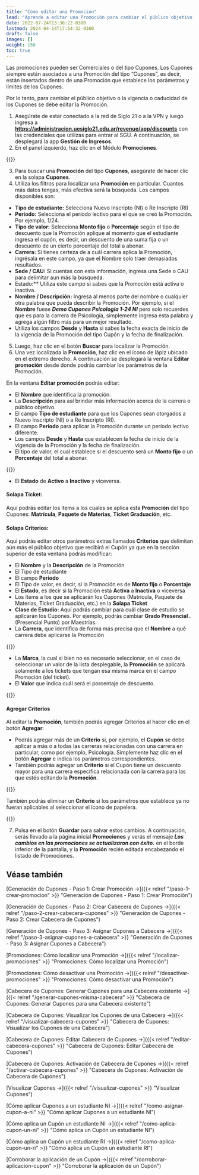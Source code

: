 ```yaml
---
title: "Cómo editar una Promoción"
lead: "Aprende a editar una Promoción para cambiar el público objetivo o la vigencia o caducidad de los Cupones."
date: 2022-07-24T13:38:22-0300
lastmod: 2024-04-14T17:54:32-0300
draft: false
images: []
weight: 150
toc: true
---
```


Las promociones pueden ser Comerciales o del tipo Cupones. Los Cupones siempre están asociados a una Promoción del tipo “Cupones”, es decir, están insertados dentro de una Promoción que establece los parámetros y límites de los Cupones.

Por lo tanto, para cambiar el público objetivo o la vigencia o caducidad de los Cupones se debe editar la Promoción.

1. Asegúrate de estar conectado a la red de Siglo 21 o a la VPN y luego ingresa a **https://administracion.uesiglo21.edu.ar/revenue/app/discounts** con las credenciales que utilizas para entrar al SGU. A continuación, se desplegará la app **Gestión de Ingresos**.
2. En el panel izquierdo, haz clic en el Módulo **Promociones**.

{{<note text="Si bien se ingresa con las mismas Credenciales que se utilizan para entrar al SGU, el Área de Seguridad de Siglo 21 solo les dará acceso a la app <b>Gestión de Ingresos</b> a los Usuarios cuyo rol sea el de administrar Cupones.">}}
</b>

3. Para buscar una **Promoción** del tipo **Cupones**, asegúrate de hacer clic en la solapa **Cupones**.
4. Utiliza los filtros para localizar una **Promoción** en particular. Cuantos más datos tengas, más efectiva será la búsqueda. Los campos disponibles son:

- **Tipo de estudiante:** Selecciona Nuevo Inscripto (NI) o Re Inscripto (RI)
- **Período:** Selecciona el período lectivo para el que se creó la Promoción. Por ejemplo, 1/24.
- **Tipo de valor:** Selecciona **Monto fijo** o **Porcentaje** según el tipo de descuento que la Promoción aplique al momento que el estudiante ingresa el cupón, es decir, un descuento de una suma fija o un descuento de un cierto porcentaje del total a abonar.
- **Carrera:** Si tienes certeza de a cuál carrera aplica la Promoción, ingrésala en este campo, ya que el Nombre solo traer demasiados resultados.
- **Sede / CAU:** Si cuentas con esta información, ingresa una Sede o CAU para delimitar aun más la búsqueda.
- Estado:** Utiliza este campo si sabes que la Promoción está activa o inactiva.
- **Nombre / Descripción:** Ingresa al menos parte del nombre o cualquier otra palabra que pueda describir la Promoción. Por ejemplo, si el **Nombre** fuese _**Demo Cupones Psicología 1-24 NI**_ pero solo recuerdes que es para la carrera de Psicología, simplemente ingresa esta palabra y agrega algún filtro más para un mejor resultado.
- Utiliza los campos **Desde** y **Hasta** si sabes la fecha exacta de inicio de la vigencia de la Promoción del tipo Cupón y la fecha de finalización.

5. Luego, haz clic en el botón **Buscar** para localizar la Promoción.
6. Una vez localizada la **Promoción**, haz clic en el ícono de lápiz ubicado en el extremo derecho. A continuación se desplegará la ventana **Editar promoción** desde donde podrás cambiar los parámetros de la Promoción.

En la ventana **Editar promoción** podrás editar:
- El **Nombre** que identifica la promoción.
- La **Descripción** para así brindar más información acerca de la carrera o público objetivo.
- El campo **Tipo de estudiante** para que los Cupones sean otorgados a Nuevo Inscripto (NI) o a Re Inscripto (RI).
- El campo **Período** para aplicar la Promoción durante un período lectivo diferente.
- Los campos **Desde** y **Hasta** que establecen la fecha de inicio de la vigencia de la Promoción y la fecha de finalización.
- El tipo de valor, el cual establece si el descuento será un **Monto fijo** o un **Porcentaje** del total a abonar.

{{<warning text="El <b>Tipo de promoción</b> (Comercial o Cupón) no podrá ser editado.">}}
</b>

- El **Estado** de **Activo** a **Inactivo** y viceversa.

#### Solapa Ticket:

Aquí podrás editar los ítems a los cuales se aplica esta **Promoción** del tipo Cupones: **Matrícula**, **Paquete de Materias**, **Ticket Graduación**, etc.

#### Solapa Criterios:

Aquí podrás editar otros parámetros extras llamados **Criterios** que delimitan aún más el público objetivo que recibirá el Cupón ya que en la sección superior de esta ventana podrás modificar:

- El **Nombre** y la **Descripción** de la Promoción
- El Tipo de estudiante
- El campo **Período**
- El Tipo de valor, es decir, si la Promoción es de **Monto fijo** o **Porcentaje**
- El **Estado**, es decir si la Promoción está **Activa** a **Inactiva** o viceversa
- Los ítems a los que se aplicarán los Cupones (Matrícula, Paquete de Materias, Ticket Graduación, etc.) en la **Solapa Ticket**
- **Clase de Estudio:** Aquí podrás cambiar para cuál clase de estudio se aplicarán los Cupones. Por ejemplo, podrás cambiar **Grado Presencial .** (Presencial Punto) por Maestrías.
- La **Carrera**, que identifica de forma más precisa que el **Nombre** a qué carrera debe aplicarse la Promoción

{{<warning text="Si no se selecciona ninguna carrera, el Cupón se aplicará a todas las carreras para los parámetros establecidos tales como NI y el Período.">}}
</b>

- La **Marca**, la cual si bien no es necesario seleccionar, en el caso de seleccionar un valor de la lista desplegable, la **Promoción** se aplicará solamente a los tickets que tengan esa misma marca en el campo Promoción (del ticket).
- El **Valor** que indica cuál será el porcentaje de descuento.

{{<note text="Al editar la **Promoción**, también podrás ingresar una **Nota** para agregar una descripción o aclaración como así también Criterios al hacer clic en el botón <b>Agregar</b>.">}}
</b>

#### Agregar Criterios

Al editar la **Promoción**, también podrás agregar Criterios al hacer clic en el botón **Agregar**:

- Podrás agregar más de un **Criterio** si, por ejemplo, el **Cupón** se debe aplicar a más o a todas las carreras relacionadas con una carrera en particular, como por ejemplo, Psicología. Simplemente haz clic en el botón **Agregar** e indica los parámetros correspondientes.
- También podrás agregar un **Criterio** si el Cupón tiene un descuento mayor para una carrera específica relacionada con la carrera para las que estés editando la **Promoción**.

{{<note text="Para visualizar más fácilmente un criterio determinado en la primera fila de la tabla puedes mover este criterio o regla arrastrando desde el rectángulo de puntos ubicado en el extremo derecho de la fila.">}}
</b>

También podrás eliminar un **Criterio** si los parámetros que establece ya no fueran aplicables al seleccionar el ícono de papelera.

{{<note text="Podrás clonar un Criterio para reutilizar la mayor cantidad posible de las opciones ya indicadas.">}}
</b>

7. Pulsa en el botón **Guardar** para salvar estos cambios. A continuación, serás llevado a la página inicial **Promociones** y verás el mensaje **_Los cambios en las promociones se actualizaron con éxito._** en el borde inferior de la pantalla, y la **Promoción** recién editada encabezando el listado de Promociones.


## Véase también

[Generación de Cupones - Paso 1: Crear Promoción →]({{< relref "/paso-1-crear-promocion" >}} "Generación de Cupones - Paso 1: Crear Promoción")

[Generación de Cupones - Paso 2: Crear Cabecera de Cupones →]({{< relref "/paso-2-crear-cabecera-cupones" >}} "Generación de Cupones - Paso 2: Crear Cabecera de Cupones")

[Generación de Cupones - Paso 3: Asignar Cupones a Cabecera →]({{< relref "/paso-3-asignar-cupones-a-cabecera" >}} "Generación de Cupones - Paso 3: Asignar Cupones a Cabecera")

[Promociones: Cómo localizar una Promoción →]({{< relref "/localizar-promociones" >}} "Promociones: Cómo localizar una Promoción")

[Promociones: Cómo desactivar una Promoción →]({{< relref "/desactivar-promociones" >}} "Promociones: Cómo desactivar una Promoción")

[Cabecera de Cupones: Generar Cupones para una Cabecera existente →]({{< relref "/generar-cupones-misma-cabecera" >}} "Cabecera de Cupones: Generar Cupones para una Cabecera existente")

[Cabecera de Cupones: Visualizar los Cupones de una Cabecera →]({{< relref "/visualizar-cabecera-cupones" >}} "Cabecera de Cupones: Visualizar los Cupones de una Cabecera")

[Cabecera de Cupones: Editar Cabecera de Cupones →]({{< relref "/editar-cabecera-cupones" >}} "Cabecera de Cupones: Editar Cabecera de Cupones")

[Cabecera de Cupones: Activación de Cabecera de Cupones →]({{< relref "/activar-cabecera-cupones" >}} "Cabecera de Cupones: Activación de Cabecera de Cupones")

[Visualizar Cupones →]({{< relref "/visualizar-cupones" >}} "Visualizar Cupones")

[Cómo aplicar Cupones a un estudiante NI →]({{< relref "/como-asignar-cupon-a-ni" >}} "Cómo aplicar Cupones a un estudiante NI")

[Cómo aplica un Cupón un estudiante NI →]({{< relref "/como-aplica-cupon-un-ni" >}} "Cómo aplica un Cupón un estudiante NI")

[Cómo aplica un Cupón un estudiante RI →]({{< relref "/como-aplica-cupon-un-ri" >}} "Cómo aplica un Cupón un estudiante RI")

[Corroborar la aplicación de un Cupón →]({{< relref "/corroborar-aplicacion-cupon" >}} "Corroborar la aplicación de un Cupón")